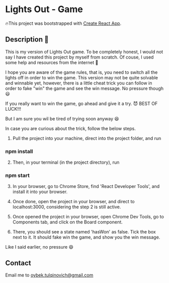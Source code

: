 # Lights Out - Game

🔥This project was bootstrapped with [Create React App](https://github.com/facebook/create-react-app).

## Description 📝

This is my version of Lights Out game. To be completely honest, I would not say I have created this project by myself from scratch. Of couse, I used some help and resources from the internet 🥲

I hope you are aware of the game rules, that is, you need to switch all the lights off in order to win the game. This version may not be quite solvable and winnable yet, however, there is a little cheat trick you can follow in order to fake "win" the game and see the win message. 
No pressure though 😃

If you really want to win the game, go ahead and give it a try. 
😈 BEST OF LUCK!!!

But I am sure you wil be tired of trying soon anyway 😆

In case you are curious about the trick, follow the below steps. 

1. Pull the project into your machine, direct into the project folder, and run 
### npm install

2. Then, in your terminal (in the project directory), run 
### npm start 

3. In your browser, go to Chrome Store, find 'React Developer Tools', and install it into your browser. 

4. Once done, open the project in your browser, and direct to localhost:3000, considering the step 2 is still active.

5. Once opened the project in your browser, open Chrome Dev Tools, go to Components tab, and click on the Board component. 

6. There, you should see a state named 'hasWon' as false. Tick the box next to it. It should fake win the game, and show you the win message. 


Like I said earlier, no pressure 😄


## Contact 

Email me to oybek.tulqinovich@gmail.com 